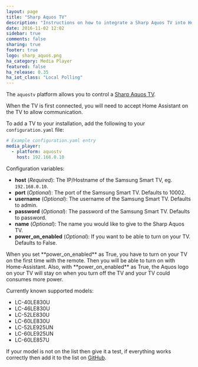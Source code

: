 ```yaml
---
layout: page
title: "Sharp Aquos TV"
description: "Instructions on how to integrate a Sharp Aquos TV into Home Assistant."
date: 2016-11-02 12:02
sidebar: true
comments: false
sharing: true
footer: true
logo: sharp_aquos.png
ha_category: Media Player
featured: false
ha_release: 0.35
ha_iot_class: "Local Polling"
---
```


The `aquostv` platform allows you to control a [Sharp Aquos TV](http://www.sharp.ca/en-CA/ForHome/HomeEntertainment/LEDTV/QuattronPlus.aspx).

When the TV is first connected, you will need to accept Home Assistant on the TV to allow communication.

To add a TV to your installation, add the following to your `configuration.yaml` file:

```yaml
# Example configuration.yaml entry
media_player:
  - platform: aquostv
    host: 192.168.0.10
```

Configuration variables:

- **host** (*Required*): The IP/Hostname of the Samsung Smart TV, eg. `192.168.0.10`.
- **port** (*Optional*): The port of the Samsung Smart TV. Defaults to 10002.
- **username** (*Optional*): The username of the Samsung Smart TV. Defaults to admin.
- **password** (*Optional*): The password of the Samsung Smart TV. Defaults to password.
- **name** (*Optional*): The name you would like to give to the Sharp Aquos TV.
- **power_on_enabled** (*Optional*): If you want to be able to turn on your TV. Defaults to False.

<p class='note warning'>
When you set **power_on_enabled** as True, you have to turn on your TV on the first time with the remote.
Then you will be able to turn on with Home-Assistant.
Also, with **power_on_enabled** as True, the Aquos logo on your TV will stay on when you turn off the TV and your TV could consumes more power.
</p>


Currently known supported models:

- LC-40LE830U
- LC-46LE830U
- LC-52LE830U
- LC-60LE830U
- LC-52LE925UN
- LC-60LE925UN
- LC-60LE857U

If your model is not on the list then give it a test, if everything works correctly then add it to the list on [GitHub](https://github.com/home-assistant/home-assistant.github.io/tree/current/source/_components/media_player.aquostv.markdown).
